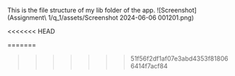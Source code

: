 This is the file structure of my lib folder of the app.
![Screenshot](Assignment\ 1/q_1/assets/Screenshot 2024-06-06 001201.png)

<!-- ![Screenshot_20240517_221753](https://github.com/karankk-05/AssignmentsMC/assets/153803878/f91cb23d-4092-47bb-9ec8-dd5f3fec9e0f)
![Screenshot_20240517_221859](https://github.com/karankk-05/AssignmentsMC/assets/153803878/e893220c-f230-480f-8bf5-f9c060b2c766)
![Screenshot_20240517_221846](https://github.com/karankk-05/AssignmentsMC/assets/153803878/60ee67c7-b04c-440c-8871-9ed9b9cefc6e)
![Screenshot_20240517_221820](https://github.com/karankk-05/AssignmentsMC/assets/153803878/48f5c97d-c6aa-4132-acd1-b3f4b86ed7b8)
![Screenshot_20240517_221809](https://github.com/karankk-05/AssignmentsMC/assets/153803878/e3ef6582-c876-452a-81f1-325ba98a7937) -->

<!-- So these are the screenshots of the built app. I have tried to copy the UI of gmail with a different color scheme. I will be adding more pages and functionalities as required in the meantime. -->

<<<<<<< HEAD

=======

> > > > > > > 51f56f2df1af07e3abd4353f818066414f7acf84
